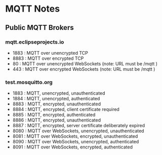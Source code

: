 # MQTT Notes

## Public MQTT Brokers
### mqtt.eclipseprojects.io
* 1883 : MQTT over unencrypted TCP
* 8883 : MQTT over encrypted TCP
* 80   : MQTT over unencrypted WebSockets (note: URL must be /mqtt )
* 443  : MQTT over encrypted WebSockets (note: URL must be /mqtt )

### test.mosquitto.org
* 1883 : MQTT, unencrypted, unauthenticated
* 1884 : MQTT, unencrypted, authenticated
* 8883 : MQTT, encrypted, unauthenticated
* 8884 : MQTT, encrypted, client certificate required
* 8885 : MQTT, encrypted, authenticated
* 8886 : MQTT, encrypted, unauthenticated
* 8887 : MQTT, encrypted, server certificate deliberately expired
* 8080 : MQTT over WebSockets, unencrypted, unauthenticated
* 8081 : MQTT over WebSockets, encrypted, unauthenticated
* 8090 : MQTT over WebSockets, unencrypted, authenticated
* 8091 : MQTT over WebSockets, encrypted, authenticated